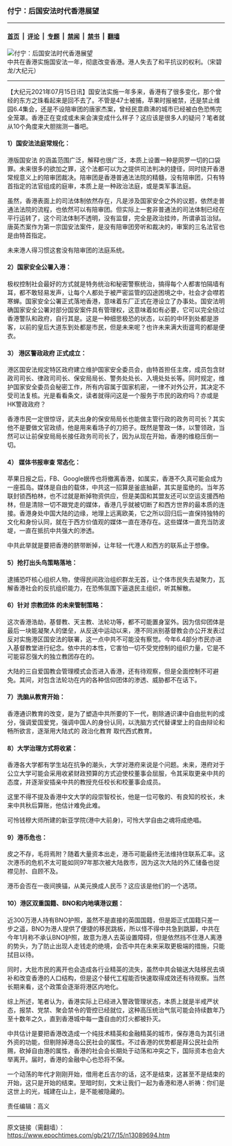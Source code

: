 ### 付宁：后国安法时代香港展望

---

#### [首页](../../../..?n13089694) &nbsp;|&nbsp; [评论](../../../../../epoch-comment?n13089694) &nbsp;|&nbsp; [专题](../../../../../epoch-special?n13089694) &nbsp;|&nbsp; [禁闻](../../../../../epoch-news?n13089694) &nbsp;|&nbsp; [禁书](../../../../../books?n13089694) &nbsp;|&nbsp; [翻墙](https://github.com/gfw-breaker/nogfw/blob/master/README.md?n13089694)


<div><img alt="付宁：后国安法时代香港展望" class="attachment-djy_600_400 size-djy_600_400 wp-post-image" src="https://i.epochtimes.com/assets/uploads/2020/07/200630095758100311-600x400.jpg"/>
<div class="caption">
 中共在香港实施国安法一年，彻底改变香港。港人失去了和平抗议的权利。（宋碧龙/大纪元）
</div></div><hr/><div class="post_content" id="artbody" itemprop="articleBody">
 <!-- article content begin -->
 <p>
  【大纪元2021年07月15日讯】国安法实施一年多来，香港有了很多变化，那个曾经的东方之珠看起来是回不去了。不管是47士被捕，苹果时报被禁，还是禁止维园6.4集会，还是不设陪审团的唐家杰案，曾经民意鼎沸的城市已经被白色恐怖完全笼罩。香港正在变成或未来会演变成什么样子？这应该是很多人的疑问？笔者就从10个角度来大胆揣测一番吧。
 </p>
 <h4>
  1）国安法法庭常规化：
 </h4>
 <p>
  <ok href="https://www.epochtimes.com/gb/tag/%E6%B8%AF%E7%89%88%E5%9B%BD%E5%AE%89%E6%B3%95.html">
   港版国安法
  </ok>
  的涵盖范围广泛，解释也很广泛，本质上设置一种是网罗一切的口袋罪。未来很多的欲加之罪，这个法都可以为之提供司法判决的捷径，同时绕开香港常规意义上的陪审团裁决。陪审团是香港普通法法院的精髓，没有陪审团，只有特首指定的法官组成的庭审，本质上是一种政治法庭，或是类军事法庭。
 </p>
 <p>
  虽然，香港表面上的司法体制依然存在，凡是涉及国家安全之外的议题，依然走普通法法院的流程，也依然可以有陪审团。但实际上一套非普通法的司法体制已经在平行运转了，这个司法体制不透明，没有监督，完全是政治挂帅，所谓承旨治狱。唐英杰案作为第一宗国安法案件，是没有陪审团旁听和裁决的，审案的三名法官也是由特首指定。
 </p>
 <p>
  未来港人得习惯这套没有陪审团的法庭系统。
 </p>
 <h4>
  2）国家安全公署入港：
 </h4>
 <p>
  极权控制社会最好的方式就是特务统治和秘密警察统治，搞得每个人都害怕隔墙有耳，都不敢轻易发声，让每个人都处于被严密监管的囚途困境之中，社会才会噤若寒蝉。国家安全公署正式落地香港，意味着东厂正式在港设立了办事处。国安法明确国家安全公署对部分国安案件具有管理权，这意味着如有必要，它可以完全绕过香港警队和政府，自行其是。这是一种细思极恐的状态，以前的中环到处都是游客，以前的皇后大道东到处都是市民，但是未来呢？也许未来满大街遛弯的都是便衣。
 </p>
 <h4>
  3）
  <ok href="https://www.epochtimes.com/gb/tag/%E6%B8%AF%E5%8C%BA%E8%AD%A6%E6%94%BF%E6%94%BF%E5%BA%9C.html">
   港区警政政府
  </ok>
  正式成立：
 </h4>
 <p>
  港区国安法规定特区政府建立维护国家安全委员会，由特首担任主席，成员包含财政司司长、律政司司长、保安局局长、警务处处长、入境处处长等。同时规定，维护国家安全委员会秘密工作，所有内容属于国家机密，一律不对外公开，其决定不受司法复核。光是看看条文，读者就得问这是一个服务于市民的政府吗？亦或是HK警政政府？
 </p>
 <p>
  香港市民一定很惊讶，武夫出身的保安局局长也能做主管行政的政务司司长？其实他不是要做文官政绩，他是用来看场子的刀把子。既然是警政一体，以警领政，当然可以让前保安局局长接任政务司司长了，因为从现在开始，香港的维稳压倒一切。
 </p>
 <h4>
  4）
  <ok href="https://www.epochtimes.com/gb/tag/%E5%AA%92%E4%BD%93%E4%B9%A6%E6%8A%A5%E5%AE%A1%E6%9F%A5.html">
   媒体书报审查
  </ok>
  常态化：
 </h4>
 <p>
  苹果日报之后，FB、Google据传也将撤离香港，如属实，香港不久真可能会成为一座孤岛。媒体是自由的载体，中共这一招算是釜底抽薪，其实是蛮绝的。当年苏联封锁西柏林，也不过就是断掉物资供应，但是美国和其盟友还可以空运支援西柏林，但是清除一切不跟党走的媒体，香港几乎就被切断了和西方世界的最本质的连接。香港身处中国大陆的边缘，地理上远离欧美，它之所以回归后一直保持独特的文化和身份认同，就在于西方价值观的媒体一直在港存在。这些媒体一直充当防波堤，一直在抵抗中共强大的渗透。
 </p>
 <p>
  中共此举就是要把香港的脐带断掉，让年轻一代港人和西方的联系止于想像。
 </p>
 <h4>
  5）抢打出头鸟策略落地：
 </h4>
 <p>
  逮捕恐吓核心组织人物，使得民间政治组织群龙无首，让个体市民失去凝聚力，瓦解香港社会的反抗组织能力，在恐怖氛围下逼退民主组织，听其解散。
 </p>
 <h4>
  6）针对
  <ok href="https://www.epochtimes.com/gb/tag/%E5%AE%97%E6%95%99%E5%9B%A2%E4%BD%93.html">
   宗教团体
  </ok>
  的未来管制策略：
 </h4>
 <p>
  这次香港浩劫，基督教、天主教、法轮功等，都不可能置身室外。因为信仰团体是最后一块能凝聚人的堡垒，从反送中运动以来，港不同派别基督教会亦公开发表过反对实施港区国安法的联署，这一点中共不可能没有察觉。今年6.4部分市民亦进入基督教堂进行纪念。依中共的本性，它害怕一切不受党控制的组织力量，它是不可能容忍强大的独立教团存在的。
 </p>
 <p>
  大陆的三自爱国教会管理模式会否进入香港，还有待观察，但是全面控制不可避免。其间，对包含法轮功在内的各种信仰团体的渗透、威胁都不在话下。
 </p>
 <h4>
  7）洗脑从教育开始：
 </h4>
 <p>
  香港通识教育的改变，是为了塑造中共所要的下一代，剔除通识课中自由批判的成分，强调爱国爱党，强调中国人的身份认同，以洗脑方式代替课堂上的自由辩论和畅所欲言，逐渐用大陆式的
  <ok href="https://www.epochtimes.com/gb/tag/%E6%94%BF%E6%B2%BB%E5%8C%96%E6%95%99%E8%82%B2.html">
   政治化教育
  </ok>
  取代西式教育。
 </p>
 <h4>
  8）大学治理方式将收紧：
 </h4>
 <p>
  香港各大学都有学生站在抗争的潮头，大学对港府来说是个问题。未来，港府对于公立大学可能会采用收紧财政预算的方式迫使校董事会屈服，令其采取更亲中共的态度，并逐渐安插亲中共的教授充任校长和校董事会成员。
 </p>
 <p>
  这里不得不提及香港中文大学的段崇智校长，他是一位可敬的、有良知的校长，未来中共秋后算账，他估计难免此难。
 </p>
 <p>
  可怜钱穆大师所建的新亚学院(港中大前身)，可怜大学自由之魂将成绝唱。
 </p>
 <h4>
  9）港币危也：
 </h4>
 <p>
  皮之不存，毛将焉附？随着大量资本出走，港币可能最终无法维持住联系汇率。这次港币的危机不太可能如同97年那次被大陆救市，因为这次大陆的外汇储备也捉襟见肘、自顾不及。
 </p>
 <p>
  港币会否在一夜间换锚，从美元换成人民币？这应该是他们的一个选项。
 </p>
 <h4>
  10）港区双重国籍、BNO和内地填港议题：
 </h4>
 <p>
  近300万港人持有BNO护照，虽然不是直接的英国国籍，但是距正式国籍只差一步之遥，BNO为港人提供了便捷的移民跳板，所以怪不得中共急到跳脚，中共在今年1月称不承认BNO护照，故意为港人去英设置障碍，但是依然挡不住港人离港的势头，为了防止出现人走钱走的绝境，会否中共在未来采取更极端的措施，只能拭目以待。
 </p>
 <p>
  同时，大批市民的离开也会造成各行业精英的流失，虽然中共会输送大陆移民去填补和改变香港的人口结构，但是这个替代工程能否快速取得成效还有待观察。当然长期来看，这个政策会逐渐将港区内地化。
 </p>
 <p>
  综上所述，笔者认为，香港实际上已经进入警政管理状态，本质上就是半戒严状态，报禁、党禁、聚会禁令的管控已经就位，这种高压统治气氛可能会持续数年乃至十数年之久，直到香港城中每一盏自由的灯火都被扑灭。
 </p>
 <p>
  中共估计是要把香港改造成一个纯技术精英和金融精英的城市，保存港岛为其引进外资的功能，但剔除掉港岛公民社会的属性。不过香港的优势都是拜公民社会所赐，砍掉自由港的属性，香港的社会会长期处于动荡和冲突之下，国际资本也会大举离开。届时，香港的金融中心也恐将不保。
 </p>
 <p>
  一个动荡的年代才刚刚开始，借用老丘吉尔的话，这不是结束，这甚至不是结束的开始，这只是开始的结束。至暗时刻，文末让我们一起为香港和港人祈祷：你们是这世上的光，城建在山上，是不能被隐藏的。
 </p>
 <p>
  责任编辑：高义
 </p>
 <!-- article content end -->
 <div id="below_article_ad">
 </div>
</div>


---

原文链接（需翻墙）：https://www.epochtimes.com/gb/21/7/15/n13089694.htm
